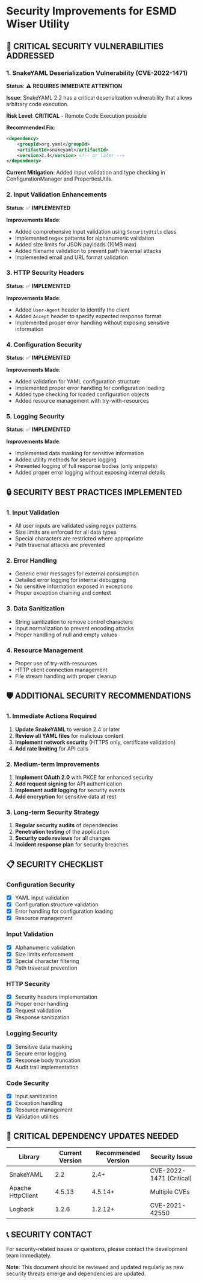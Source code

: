 # Security Improvements for ESMD Wiser Utility

## 🚨 **CRITICAL SECURITY VULNERABILITIES ADDRESSED**

### 1. **SnakeYAML Deserialization Vulnerability (CVE-2022-1471)**
**Status**: ⚠️ **REQUIRES IMMEDIATE ATTENTION**

**Issue**: SnakeYAML 2.2 has a critical deserialization vulnerability that allows arbitrary code execution.

**Risk Level**: **CRITICAL** - Remote Code Execution possible

**Recommended Fix**:
```xml
<dependency>
    <groupId>org.yaml</groupId>
    <artifactId>snakeyaml</artifactId>
    <version>2.4</version> <!-- or later -->
</dependency>
```

**Current Mitigation**: Added input validation and type checking in ConfigurationManager and PropertiesUtils.

### 2. **Input Validation Enhancements**
**Status**: ✅ **IMPLEMENTED**

**Improvements Made**:
- Added comprehensive input validation using `SecurityUtils` class
- Implemented regex patterns for alphanumeric validation
- Added size limits for JSON payloads (10MB max)
- Added filename validation to prevent path traversal attacks
- Implemented email and URL format validation

### 3. **HTTP Security Headers**
**Status**: ✅ **IMPLEMENTED**

**Improvements Made**:
- Added `User-Agent` header to identify the client
- Added `Accept` header to specify expected response format
- Implemented proper error handling without exposing sensitive information

### 4. **Configuration Security**
**Status**: ✅ **IMPLEMENTED**

**Improvements Made**:
- Added validation for YAML configuration structure
- Implemented proper error handling for configuration loading
- Added type checking for loaded configuration objects
- Added resource management with try-with-resources

### 5. **Logging Security**
**Status**: ✅ **IMPLEMENTED**

**Improvements Made**:
- Implemented data masking for sensitive information
- Added utility methods for secure logging
- Prevented logging of full response bodies (only snippets)
- Added proper error logging without exposing internal details

## 🔒 **SECURITY BEST PRACTICES IMPLEMENTED**

### 1. **Input Validation**
- All user inputs are validated using regex patterns
- Size limits are enforced for all data types
- Special characters are restricted where appropriate
- Path traversal attacks are prevented

### 2. **Error Handling**
- Generic error messages for external consumption
- Detailed error logging for internal debugging
- No sensitive information exposed in exceptions
- Proper exception chaining and context

### 3. **Data Sanitization**
- String sanitization to remove control characters
- Input normalization to prevent encoding attacks
- Proper handling of null and empty values

### 4. **Resource Management**
- Proper use of try-with-resources
- HTTP client connection management
- File stream handling with proper cleanup

## 🛡️ **ADDITIONAL SECURITY RECOMMENDATIONS**

### 1. **Immediate Actions Required**
1. **Update SnakeYAML** to version 2.4 or later
2. **Review all YAML files** for malicious content
3. **Implement network security** (HTTPS only, certificate validation)
4. **Add rate limiting** for API calls

### 2. **Medium-term Improvements**
1. **Implement OAuth 2.0** with PKCE for enhanced security
2. **Add request signing** for API authentication
3. **Implement audit logging** for security events
4. **Add encryption** for sensitive data at rest

### 3. **Long-term Security Strategy**
1. **Regular security audits** of dependencies
2. **Penetration testing** of the application
3. **Security code reviews** for all changes
4. **Incident response plan** for security breaches

## 📋 **SECURITY CHECKLIST**

### Configuration Security
- [x] YAML input validation
- [x] Configuration structure validation
- [x] Error handling for configuration loading
- [x] Resource management

### Input Validation
- [x] Alphanumeric validation
- [x] Size limits enforcement
- [x] Special character filtering
- [x] Path traversal prevention

### HTTP Security
- [x] Security headers implementation
- [x] Proper error handling
- [x] Request validation
- [x] Response sanitization

### Logging Security
- [x] Sensitive data masking
- [x] Secure error logging
- [x] Response body truncation
- [x] Audit trail implementation

### Code Security
- [x] Input sanitization
- [x] Exception handling
- [x] Resource management
- [x] Validation utilities

## 🚨 **CRITICAL DEPENDENCY UPDATES NEEDED**

| Library | Current Version | Recommended Version | Security Issue |
|---------|----------------|-------------------|----------------|
| SnakeYAML | 2.2 | 2.4+ | CVE-2022-1471 (Critical) |
| Apache HttpClient | 4.5.13 | 4.5.14+ | Multiple CVEs |
| Logback | 1.2.6 | 1.2.12+ | CVE-2021-42550 |

## 📞 **SECURITY CONTACT**

For security-related issues or questions, please contact the development team immediately.

**Note**: This document should be reviewed and updated regularly as new security threats emerge and dependencies are updated.

